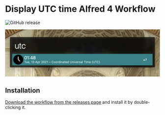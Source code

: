 # Display UTC time Alfred 4 Workflow

![GitHub release](https://img.shields.io/github/release/alfonmga/utc-time-alfred-workflow.svg?cache=0)

![demo](demo.png)

## Installation

[Download the workflow from the releases page](https://github.com/alfonmga/utc-time-alfred-workflow/releases/latest) and install it by double-clicking it.
